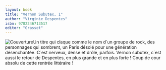 ```yaml
---
layout: book
title: "Vernon Subutex, 1"
author: "Virginie Despentes"
isbn: 9782246713517
editor: "Grasset"
---
```


![Couverture](/img/9782246713517.jpg)Un titre qui claque comme le nom d´un groupe de rock, des personnages qui sombrent, un Paris désolé pour une génération désenchantée. C´est nerveux, dense et drôle, parfois. Vernon subutex, c´est aussi le retour de Despentes, en plus grande et en plus forte ! Coup de cour absolu de cette rentrée littéraire !